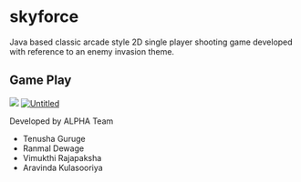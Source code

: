 # skyforce

Java based classic arcade style 2D single player shooting game developed with reference to an enemy invasion theme.

## Game Play
![](https://i.ibb.co/nwJjw21/Untitled.jpg)
<a href="" align="center"><img src="https://i.ibb.co/nwJjw21/Untitled.jpg" alt="Untitled" border="0"></a>

Developed by ALPHA Team
* Tenusha Guruge
* Ranmal Dewage
* Vimukthi Rajapaksha
* Aravinda Kulasooriya
